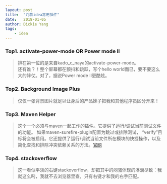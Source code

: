 ```yaml
---
layout: post
title:  "几款idea常用插件"
date:   2018-01-05
author: Dickie Yang
tags: 
    - idea
---
```


### Top1. activate-power-mode OR Power mode II
> 排在第一位的是来自kado_c_naya的activate-power-mode。  
还有谁？！整个屏幕都在颤抖和跳跃，写个hello world而已，要不要这么大的阵仗。对了，据说Power mode II更酷炫。  
### Top2. Background Image Plus
> 仅仅一张背景图片就足以让身后的产品妹子把我和其他程序员区分开来！
### Top3. Maven Helper
> 这个一个必须与maven一起工作的插件。它提供了运行/调试当前测试文件的功能。 如果maven-surefire-plugin配置为跳过或排除测试，
> “verify”目标将会被启用。它还提供了运行/调试当前文件所在模块的快捷操作，以及简化查找和排除冲突依赖关系的方法。[官网](https://plugins.jetbrains.com/plugin/4441-jrebel-for-intellij)
### Top4. stackoverflow
> 这一看似平淡的右键stackoverflow，却把其中的闷骚体现的淋漓尽致：我就这么叼，我就不去浏览器里查，只有右键才和我的右手匹配。
